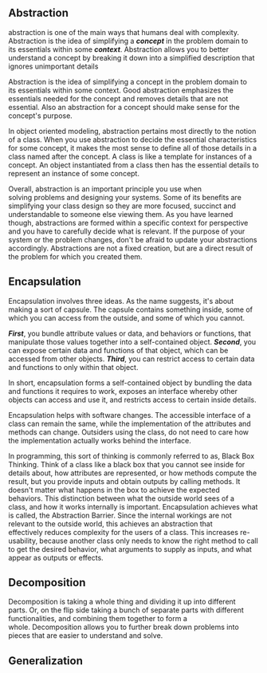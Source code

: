 ## Abstraction

abstraction is one of the main ways that humans deal with complexity. Abstraction is the idea of simplifying a ***concept*** in the problem domain to its essentials within some ***context***. Abstraction allows you to better understand a concept by breaking it down into a simplified description that ignores unimportant details 

Abstraction is the idea of simplifying a concept in the problem domain to its essentials within some context. Good abstraction emphasizes the essentials needed for the concept and removes details that are not essential. Also an abstraction for a concept should make sense for the concept's purpose.

In object oriented modeling, abstraction pertains most directly to the notion of a class. When you use abstraction to decide the essential characteristics for some concept, it makes the most sense to define all of those details in a class named after the concept. A class is like a template for instances of a concept. An object instantiated from a class then has the essential details to represent an instance of some concept. 

Overall, abstraction is an important principle you use when solving problems and designing your systems. Some of its benefits are simplifying your class design so they are more focused, succinct and understandable to someone else viewing them. As you have learned though, abstractions are formed within a specific context for perspective and you have to carefully decide what is relevant. If the purpose of your system or the problem changes, don't be afraid to update your abstractions accordingly. Abstractions are not a fixed creation, but are a direct result of the problem for which you created them.

## Encapsulation

Encapsulation involves three ideas. As the name suggests, it's about making a sort of capsule. The capsule contains something inside, some of which you can access from the outside, and some of which you cannot. 

***First***, you bundle attribute values or data, and behaviors or functions, that manipulate those values together into a self-contained object. ***Second***, you can expose certain data and functions of that object, which can be accessed from other objects. ***Third***, you can restrict access to certain data and functions to only within that object. 

In short, encapsulation forms a self-contained object by bundling the data and functions it requires to work, exposes an interface whereby other objects can access and use it, and restricts access to certain inside details.

Encapsulation helps with software changes. The accessible interface of a class can remain the same, while the implementation of the attributes and methods can change. Outsiders using the class, do not need to care how the implementation actually works behind the interface. 

In programming, this sort of thinking is commonly referred to as, Black Box Thinking. Think of a class like a black box that you cannot see inside for details about, how attributes are represented, or how methods compute the result, but you provide inputs and obtain outputs by calling methods. It doesn't matter what happens in the box to achieve the expected behaviors. This distinction between what the outside world sees of a class, and how it works internally is important. Encapsulation achieves what is called, the Abstraction Barrier. Since the internal workings are not relevant to the outside world, this achieves an abstraction that effectively reduces complexity for the users of a class. This increases re-usability, because another class only needs to know the right method to call to get the desired behavior, what arguments to supply as inputs, and what appear as outputs or effects.

## Decomposition

Decomposition is taking a whole thing and dividing it up into different parts. Or, on the flip side taking a bunch of separate parts with different functionalities, and combining them together to form a whole. Decomposition allows you to further break down problems into pieces that are easier to understand and solve.

## Generalization
  
